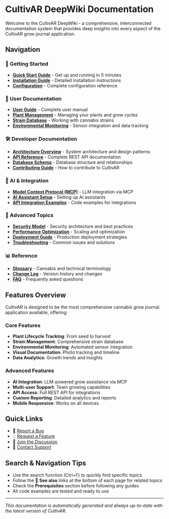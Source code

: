 # CultivAR DeepWiki Documentation

Welcome to the CultivAR DeepWiki - a comprehensive, interconnected documentation system that provides deep insights into every aspect of the CultivAR grow journal application.

## Navigation

### 🚀 Getting Started
- **[Quick Start Guide](quick-start.md)** - Get up and running in 5 minutes
- **[Installation Guide](installation.md)** - Detailed installation instructions
- **[Configuration](configuration.md)** - Complete configuration reference

### 👤 User Documentation
- **[User Guide](user-guide.md)** - Complete user manual
- **[Plant Management](plant-management.md)** - Managing your plants and grow cycles
- **[Strain Database](strain-database.md)** - Working with cannabis strains
- **[Environmental Monitoring](environmental-monitoring.md)** - Sensor integration and data tracking

### 🛠️ Developer Documentation
- **[Architecture Overview](architecture.md)** - System architecture and design patterns
- **[API Reference](api-reference.md)** - Complete REST API documentation
- **[Database Schema](database-schema.md)** - Database structure and relationships
- **[Contributing Guide](contributing.md)** - How to contribute to CultivAR

### 🤖 AI & Integration
- **[Model Context Protocol (MCP)](mcp-integration.md)** - LLM integration via MCP
- **[AI Assistant Setup](ai-assistant-setup.md)** - Setting up AI assistants
- **[API Integration Examples](api-examples.md)** - Code examples for integrations

### 🔧 Advanced Topics
- **[Security Model](security.md)** - Security architecture and best practices
- **[Performance Optimization](performance.md)** - Scaling and optimization
- **[Deployment Guide](deployment.md)** - Production deployment strategies
- **[Troubleshooting](troubleshooting.md)** - Common issues and solutions

### 📊 Reference
- **[Glossary](glossary.md)** - Cannabis and technical terminology
- **[Change Log](changelog.md)** - Version history and changes
- **[FAQ](faq.md)** - Frequently asked questions

## Features Overview

CultivAR is designed to be the most comprehensive cannabis grow journal application available, offering:

### Core Features
- **Plant Lifecycle Tracking**: From seed to harvest
- **Strain Management**: Comprehensive strain database
- **Environmental Monitoring**: Automated sensor integration
- **Visual Documentation**: Photo tracking and timeline
- **Data Analytics**: Growth trends and insights

### Advanced Features
- **AI Integration**: LLM-powered grow assistance via MCP
- **Multi-user Support**: Team growing capabilities
- **API Access**: Full REST API for integrations
- **Custom Reporting**: Detailed analytics and reports
- **Mobile Responsive**: Works on all devices

## Quick Links

- 🐛 [Report a Bug](https://github.com/jluna0413/CultivAREmergent/issues)
- 💡 [Request a Feature](https://github.com/jluna0413/CultivAREmergent/issues)
- 💬 [Join the Discussion](https://github.com/jluna0413/CultivAREmergent/discussions)
- 📧 [Contact Support](mailto:support@cultivar.app)

## Search & Navigation Tips

- Use the search function (Ctrl+F) to quickly find specific topics
- Follow the 🔗 **See also** links at the bottom of each page for related topics
- Check the **Prerequisites** section before following any guides
- All code examples are tested and ready to use

---

*This documentation is automatically generated and always up-to-date with the latest version of CultivAR.*
